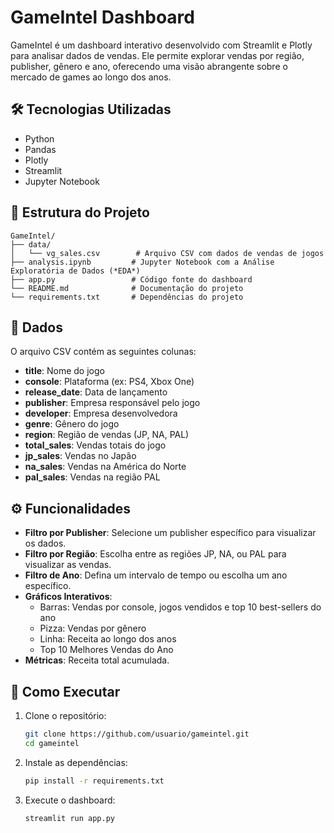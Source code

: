# GameIntel Dashboard

GameIntel é um dashboard interativo desenvolvido com Streamlit e Plotly para analisar dados de vendas. Ele permite explorar vendas por região, publisher, gênero e ano, oferecendo uma visão abrangente sobre o mercado de games ao longo dos anos.


## 🛠️ Tecnologias Utilizadas
- Python
- Pandas
- Plotly
- Streamlit
- Jupyter Notebook

## 📂 Estrutura do Projeto
```
GameIntel/
├── data/
│   └── vg_sales.csv        # Arquivo CSV com dados de vendas de jogos
├── analysis.ipynb         # Jupyter Notebook com a Análise Exploratória de Dados (*EDA*)
├── app.py                 # Código fonte do dashboard
└── README.md              # Documentação do projeto
└── requirements.txt       # Dependências do projeto
```

## 💾 Dados
O arquivo CSV contém as seguintes colunas:
- **title**: Nome do jogo
- **console**: Plataforma (ex: PS4, Xbox One)
- **release_date**: Data de lançamento
- **publisher**: Empresa responsável pelo jogo
- **developer**: Empresa desenvolvedora
- **genre**: Gênero do jogo
- **region**: Região de vendas (JP, NA, PAL)
- **total_sales**: Vendas totais do jogo
- **jp_sales**: Vendas no Japão
- **na_sales**: Vendas na América do Norte
- **pal_sales**: Vendas na região PAL

## ⚙️ Funcionalidades
- **Filtro por Publisher**: Selecione um publisher específico para visualizar os dados.
- **Filtro por Região**: Escolha entre as regiões JP, NA, ou PAL para visualizar as vendas.
- **Filtro de Ano**: Defina um intervalo de tempo ou escolha um ano específico.
- **Gráficos Interativos**:
  - Barras: Vendas por console, jogos vendidos e top 10 best-sellers do ano
  - Pizza: Vendas por gênero
  - Linha: Receita ao longo dos anos
  - Top 10 Melhores Vendas do Ano
- **Métricas**: Receita total acumulada.

## 🚀 Como Executar
1. Clone o repositório:
   ```bash
   git clone https://github.com/usuario/gameintel.git
   cd gameintel
   ```
2. Instale as dependências:
   ```bash
   pip install -r requirements.txt
   ```
3. Execute o dashboard:
   ```bash
   streamlit run app.py
   ```

